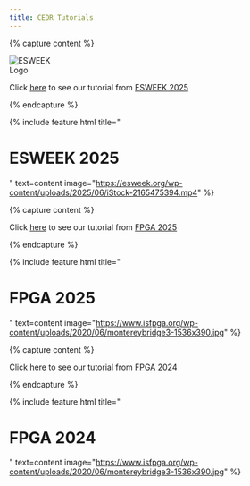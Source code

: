 ```yaml
---
title: CEDR Tutorials
---
```


<!-- Check out our tutorial presentation from <a href="./fpga24">FPGA 2024</a> -->

{% capture content %}

<p style="text-align:left; margin-bottom: 1em;">
  <img src="https://esweek.org/wp-content/uploads/2020/03/esweek-logo.png" alt="ESWEEK Logo" style="max-width: 100px; height: auto;">
</p>

Click [here](/projects/cedr/tutorials/esweek25.html) to see our tutorial from [ESWEEK 2025](https://esweek.org/tutorials/)

{% endcapture %}

{% include feature.html title="<h1>ESWEEK 2025</h1>" text=content image="https://esweek.org/wp-content/uploads/2025/06/iStock-2165475394.mp4" %}

{% capture content %}

Click [here](/projects/cedr/tutorials/isfpga25.html) to see our tutorial from [FPGA 2025](https://www.isfpga.org/past/fpga2025/workshops-tutorials/#t6)

{% endcapture %}

{% include feature.html title="<h1>FPGA 2025</h1>" text=content image="https://www.isfpga.org/wp-content/uploads/2020/06/montereybridge3-1536x390.jpg" %}

{% capture content %}

Click [here](/projects/cedr/tutorials/isfpga24.html) to see our tutorial from [FPGA 2024](https://www.isfpga.org/past/fpga2024/workshops-tutorials/#t8)

{% endcapture %}

{% include feature.html title="<h1>FPGA 2024</h1>" text=content image="https://www.isfpga.org/wp-content/uploads/2020/06/montereybridge3-1536x390.jpg" %}

